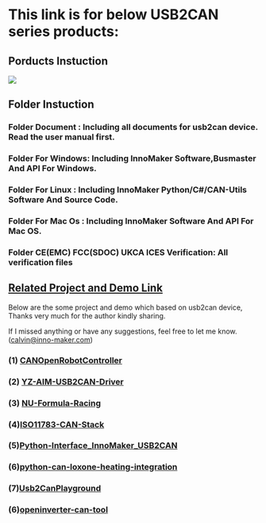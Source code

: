 # This link is for below USB2CAN series products:

## Porducts Instuction

![](https://github.com/INNO-MAKER/Images-Folder/blob/main/USB2CAN%20Family.jpg)



## Folder Instuction
### Folder Document   : Including all documents for usb2can device. Read the user manual first.

### Folder For Windows: Including InnoMaker Software,Busmaster And API For Windows.

### Folder For Linux  : Including InnoMaker Python/C#/CAN-Utils Software And Source Code.
### Folder For Mac Os : Including InnoMaker Software And API For Mac OS.
### Folder CE(EMC) FCC(SDOC) UKCA ICES Verification: All verification files



## <u>Related Project and Demo Link</u>

Below are the some project and demo which based on usb2can device, Thanks very much for the author kindly sharing.

If I missed anything or have any suggestions,  feel free to let me know. (calvin@inno-maker.com)



### (1) [CANOpenRobotController](https://github.com/UniMelbHumanRoboticsLab/CANOpenRobotController)

### (2) **[YZ-AIM-USB2CAN-Driver](https://github.com/NicoPowers/YZ-AIM-USB2CAN-Driver)**

### (3) [NU-Formula-Racing](https://github.com/NU-Formula-Racing)

### (4)[ISO11783-CAN-Stack](https://github.com/ad3154/ISO11783-CAN-Stack)

### (5)**[Python-Interface_InnoMaker_USB2CAN](https://github.com/Dani-W/Python-Interface_InnoMaker_USB2CAN)**

### (6)**[python-can-loxone-heating-integration](https://github.com/fknipp/python-can-loxone-heating-integration)**

### (7)[Usb2CanPlayground](https://github.com/cuinixam/Usb2CanPlayground)

### (6)**[openinverter-can-tool](https://github.com/davefiddes/openinverter-can-tool)**



